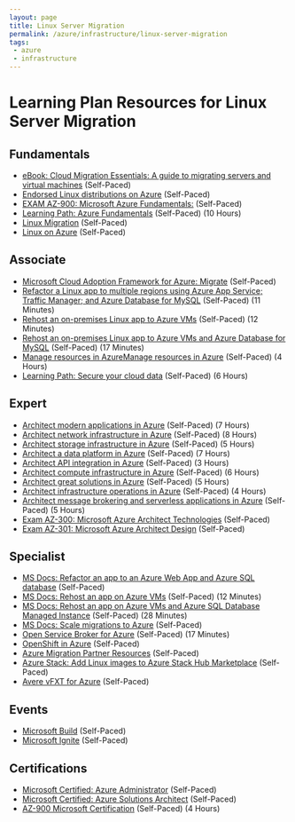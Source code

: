 ```yaml
---
layout: page
title: Linux Server Migration
permalink: /azure/infrastructure/linux-server-migration
tags: 
 - azure
 - infrastructure
---
```

# Learning Plan Resources for Linux Server Migration

## Fundamentals

* [eBook: Cloud Migration Essentials: A guide to migrating servers and virtual machines](https://azure.microsoft.com/en-us/resources/cloud-migration-essentials-e-book/) (Self-Paced)
* [Endorsed Linux distributions on Azure](https://docs.microsoft.com/en-us/azure/virtual-machines/linux/endorsed-distros) (Self-Paced)
* [EXAM AZ-900: Microsoft Azure Fundamentals:](https://docs.microsoft.com/en-us/learn/certifications/exams/az-900?wt.mc_id=learningredirect_certs-web-wwl) (Self-Paced)
* [Learning Path: Azure Fundamentals](https://docs.microsoft.com/en-us/learn/paths/azure-fundamentals/) (Self-Paced) (10 Hours)
* [Linux Migration](https://azure.microsoft.com/en-us/migration/linux/) (Self-Paced)
* [Linux on Azure](https://azure.microsoft.com/en-us/overview/linux-on-azure/) (Self-Paced)

## Associate

* [Microsoft Cloud Adoption Framework for Azure: Migrate](https://docs.microsoft.com/en-us/azure/cloud-adoption-framework/migrate/) (Self-Paced)
* [Refactor a Linux app to multiple regions using Azure App Service; Traffic Manager; and Azure Database for MySQL](https://docs.microsoft.com/en-us/azure/cloud-adoption-framework/migrate/azure-best-practices/contoso-migration-refactor-linux-app-service-mysql) (Self-Paced) (11 Minutes)
* [Rehost an on-premises Linux app to Azure VMs](https://docs.microsoft.com/en-us/azure/cloud-adoption-framework/migrate/azure-best-practices/contoso-migration-rehost-linux-vm) (Self-Paced) (12 Minutes)
* [Rehost an on-premises Linux app to Azure VMs and Azure Database for MySQL](https://docs.microsoft.com/en-us/azure/cloud-adoption-framework/migrate/azure-best-practices/contoso-migration-rehost-linux-vm-mysql) (Self-Paced) (17 Minutes)
* [Manage resources in AzureManage resources in Azure](https://docs.microsoft.com/en-us/learn/paths/manage-resources-in-azure/) (Self-Paced) (4 Hours)
* [Learning Path: Secure your cloud data](https://docs.microsoft.com/en-us/learn/paths/secure-your-cloud-data/) (Self-Paced) (6 Hours)
 
## Expert

* [Architect modern applications in Azure](https://docs.microsoft.com/en-us/learn/paths/architect-modern-apps/) (Self-Paced) (7 Hours)
* [Architect network infrastructure in Azure](https://docs.microsoft.com/en-us/learn/paths/architect-network-infrastructure/) (Self-Paced) (8 Hours)
* [Architect storage infrastructure in Azure](https://docs.microsoft.com/en-us/learn/paths/architect-storage-infrastructure/) (Self-Paced) (5 Hours)
* [Architect a data platform in Azure](https://docs.microsoft.com/en-us/learn/paths/architect-data-platform/) (Self-Paced) (7 Hours)
* [Architect API integration in Azure](https://docs.microsoft.com/en-us/learn/paths/architect-api-integration/) (Self-Paced) (3 Hours)
* [Architect compute infrastructure in Azure](https://docs.microsoft.com/en-us/learn/paths/architect-compute-infrastructure/) (Self-Paced) (6 Hours)
* [Architect great solutions in Azure](https://docs.microsoft.com/en-us/learn/paths/architect-great-solutions-in-azure/) (Self-Paced) (5 Hours)
* [Architect infrastructure operations in Azure](https://docs.microsoft.com/en-us/learn/paths/architect-infrastructure-operations/) (Self-Paced) (4 Hours)
* [Architect message brokering and serverless applications in Azure](https://docs.microsoft.com/en-us/learn/paths/architect-messaging-serverless/) (Self-Paced) (5 Hours)
* [Exam AZ-300: Microsoft Azure Architect Technologies](https://docs.microsoft.com/en-us/learn/certifications/exams/az-300?wt.mc_id=learningredirect_certs-web-wwl) (Self-Paced)
* [Exam AZ-301: Microsoft Azure Architect Design](https://docs.microsoft.com/en-us/learn/certifications/exams/az-301?wt.mc_id=learningredirect_certs-web-wwl) (Self-Paced)

## Specialist

* [MS Docs: Refactor an app to an Azure Web App and Azure SQL database](https://docs.microsoft.com/en-us/azure/cloud-adoption-framework/migrate/azure-best-practices/contoso-migration-refactor-web-app-sql) (Self-Paced)
* [MS Docs: Rehost an app on Azure VMs](https://docs.microsoft.com/en-us/azure/cloud-adoption-framework/migrate/azure-best-practices/contoso-migration-rehost-vm) (Self-Paced) (12 Minutes)
* [MS Docs: Rehost an app on Azure VMs and Azure SQL Database Managed Instance](https://docs.microsoft.com/en-us/azure/cloud-adoption-framework/migrate/azure-best-practices/contoso-migration-rehost-vm-sql-managed-instance) (Self-Paced) (28 Minutes)
* [MS Docs: Scale migrations to Azure](https://docs.microsoft.com/en-us/azure/cloud-adoption-framework/migrate/azure-best-practices/contoso-migration-scale) (Self-Paced)
* [Open Service Broker for Azure](https://azure.microsoft.com/en-us/resources/videos/azure-friday-open-service-broker-for-azure/) (Self-Paced) (17 Minutes)
* [OpenShift in Azure](https://docs.microsoft.com/en-us/azure/virtual-machines/linux/openshift-get-started) (Self-Paced)
* [Azure Migration Partner Resources](https://partner.microsoft.com/en-us/asset/collection/azure-migration-campaign#/) (Self-Paced)
* [Azure Stack: Add Linux images to Azure Stack Hub Marketplace](https://docs.microsoft.com/en-us/azure-stack/operator/azure-stack-linux?view=azs-1910) (Self-Paced)
* [Avere vFXT for Azure](https://azure.microsoft.com/en-us/services/storage/avere-vfxt/) (Self-Paced)

## Events

* [Microsoft Build](https://www.microsoft.com/en-us/build) (Self-Paced)
* [Microsoft Ignite](https://www.microsoft.com/en-us/ignite) (Self-Paced)

## Certifications

* [Microsoft Certified: Azure Administrator](https://docs.microsoft.com/en-us/learn/certifications/azure-administrator) (Self-Paced)
* [Microsoft Certified: Azure Solutions Architect](https://docs.microsoft.com/en-us/learn/certifications/azure-solutions-architect) (Self-Paced)
* [AZ-900 Microsoft Certification](https://docs.microsoft.com/en-us/learn/certifications/exams/az-900) (Self-Paced) (4 Hours)

